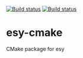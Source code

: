 [![Build status](https://ci.appveyor.com/api/projects/status/g2p5g70977tbydu0/branch/master?svg=true)](https://ci.appveyor.com/project/bryphe/esy-cmake/branch/master)
[![Build status](https://travis-ci.org/bryphe/esy-cmake)](https://travis-ci.org/bryphe/esy-cmake)

# esy-cmake
CMake package for esy
